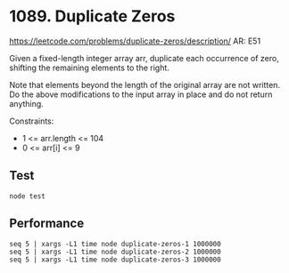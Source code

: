 # 1089. Duplicate Zeros

https://leetcode.com/problems/duplicate-zeros/description/
AR: E51

Given a fixed-length integer array arr, duplicate each occurrence of zero, shifting the remaining elements to the right.

Note that elements beyond the length of the original array are not written. Do the above modifications to the input array in place and do not return anything.

Constraints:
- 1 <= arr.length <= 104
- 0 <= arr[i] <= 9

## Test
```
node test
```

## Performance
```
seq 5 | xargs -L1 time node duplicate-zeros-1 1000000
seq 5 | xargs -L1 time node duplicate-zeros-2 1000000
seq 5 | xargs -L1 time node duplicate-zeros-3 1000000
```
